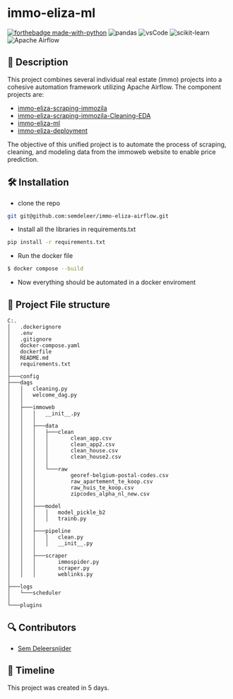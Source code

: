 # immo-eliza-ml
[![forthebadge made-with-python](https://ForTheBadge.com/images/badges/made-with-python.svg)](https://www.python.org/)
![pandas](https://img.shields.io/badge/Pandas-2C2D72?style=for-the-badge&logo=pandas&logoColor=white)
![vsCode](https://img.shields.io/badge/VSCode-0078D4?style=for-the-badge&logo=visual%20studio%20code&logoColor=white)
![scikit-learn](https://img.shields.io/badge/scikit--learn-F7931E?style=for-the-badge&logo=scikit-learn&logoColor=white)
![Apache Airflow](https://img.shields.io/badge/Apache_Airflow-007A88?style=for-the-badge&logo=Apache+Airflow&logoColor=white)




## 📖 Description
This project combines several individual real estate (immo) projects into a cohesive automation framework utilizing Apache Airflow. 
The component projects are:
- [immo-eliza-scraping-immozila](https://github.com/NathNacht/immo-eliza-scraping-immozila.git)
- [immo-eliza-scraping-immozila-Cleaning-EDA](https://github.com/NathNacht/immo-eliza-scraping-immozila-Cleaning-EDA.git)
- [immo-eliza-ml](https://github.com/semdeleer/immo-eliza-ml.git)
- [immo-eliza-deployment](https://github.com/semdeleer/immo-eliza-deployment.git)

The objective of this unified project is to automate the process of scraping, cleaning, and modeling data from the immoweb website to enable price prediction.



## 🛠 Installation

* clone the repo
```bash
git git@github.com:semdeleer/immo-eliza-airflow.git
```

* Install all the libraries in requirements.txt
```bash
pip install -r requirements.txt
```

* Run the docker file
```bash
$ docker compose --build
```
* Now everything should be automated in a docker enviroment

## 🤖 Project File structure
```
C:.
│   .dockerignore
│   .env
│   .gitignore
│   docker-compose.yaml
│   dockerfile
│   README.md
│   requirements.txt
│
├───config
├───dags
│   │   cleaning.py
│   │   welcome_dag.py
│   │
│   ├───immoweb
│   │   │   __init__.py
│   │   │
│   │   ├───data
│   │   │   ├───clean
│   │   │   │       clean_app.csv
│   │   │   │       clean_app2.csv
│   │   │   │       clean_house.csv
│   │   │   │       clean_house2.csv
│   │   │   │
│   │   │   └───raw
│   │   │           georef-belgium-postal-codes.csv
│   │   │           raw_apartement_te_koop.csv
│   │   │           raw_huis_te_koop.csv
│   │   │           zipcodes_alpha_nl_new.csv
│   │   │
│   │   ├───model
│   │   │   │   model_pickle_b2
│   │   │   │   trainb.py
│   │   │
│   │   ├───pipeline
│   │   │   │   clean.py
│   │   │   │   __init__.py
│   │   │
│   │   ├───scraper
│   │   │       immospider.py
│   │   │       scraper.py
│   │   │       weblinks.py
│
├───logs
│   └───scheduler
│       
└───plugins
```


## 🔍 Contributors
- [Sem Deleersnijder](https://github.com/semdeleer)

## 📜 Timeline

This project was created in 5 days.